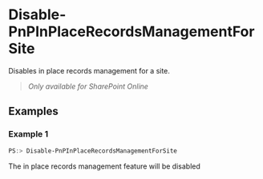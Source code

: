 # Disable-PnPInPlaceRecordsManagementForSite
Disables in place records management for a site.
>*Only available for SharePoint Online*
## Examples

### Example 1
```powershell
PS:> Disable-PnPInPlaceRecordsManagementForSite
```
The in place records management feature will be disabled
